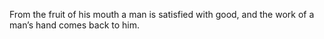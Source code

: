 From the fruit of his mouth a man is satisfied with good, and the work of a man’s hand comes back to him.
